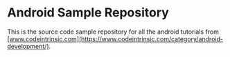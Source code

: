 # Android Sample Repository 
This is the source code sample repository for all the android tutorials from [www.codeintrinsic.com](https://www.codeintrinsic.com/category/android-development/).